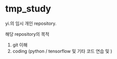 # tmp_study
yi.의 임시 개인 repository.

해당 repository의 목적
1. git 이해
2. coding (python / tensorflow 및 기타 코드 연습 및 )
